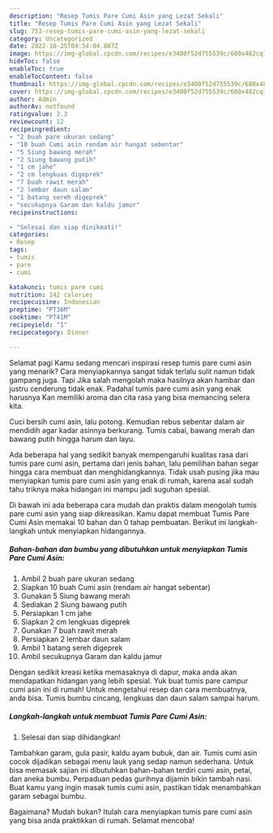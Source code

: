 ```yaml
---
description: "Resep Tumis Pare Cumi Asin yang Lezat Sekali"
title: "Resep Tumis Pare Cumi Asin yang Lezat Sekali"
slug: 753-resep-tumis-pare-cumi-asin-yang-lezat-sekali
category: Uncategorized
date: 2022-10-25T04:54:04.887Z
image: https://img-global.cpcdn.com/recipes/e3400f52d755539c/680x482cq70/tumis-pare-cumi-asin-foto-resep-utama.jpg
hideToc: false
enableToc: true
enableTocContent: false
thumbnail: https://img-global.cpcdn.com/recipes/e3400f52d755539c/680x482cq70/tumis-pare-cumi-asin-foto-resep-utama.jpg
cover: https://img-global.cpcdn.com/recipes/e3400f52d755539c/680x482cq70/tumis-pare-cumi-asin-foto-resep-utama.jpg
author: Admin
authorAv: notfound
ratingvalue: 3.3
reviewcount: 12
recipeingredient:
- "2 buah pare ukuran sedang"
- "10 buah Cumi asin rendam air hangat sebentar"
- "5 Siung bawang merah"
- "2 Siung bawang putih"
- "1 cm jahe"
- "2 cm lengkuas digeprek"
- "7 buah rawit merah"
- "2 lembar daun salam"
- "1 batang sereh digeprek"
- "secukupnya Garam dan kaldu jamur"
recipeinstructions:

- "Selesai dan siap dinikmati!"
categories:
- Resep
tags:
- tumis
- pare
- cumi

katakunci: tumis pare cumi 
nutrition: 142 calories
recipecuisine: Indonesian
preptime: "PT36M"
cooktime: "PT41M"
recipeyield: "1"
recipecategory: Dinner

---
```



Selamat pagi Kamu sedang mencari inspirasi resep tumis pare cumi asin yang menarik? Cara menyiapkannya sangat tidak terlalu sulit namun tidak gampang juga. Tapi Jika salah mengolah maka hasilnya akan hambar dan justru cenderung tidak enak. Padahal tumis pare cumi asin yang enak harusnya Kan memiliki aroma dan cita rasa yang bisa memancing selera kita.


Cuci bersih cumi asin, lalu potong. Kemudian rebus sebentar dalam air mendidih agar kadar asinnya berkurang. Tumis cabai, bawang merah dan bawang putih hingga harum dan layu.

Ada beberapa hal yang sedikit banyak mempengaruhi kualitas rasa dari tumis pare cumi asin, pertama dari jenis bahan, lalu pemilihan bahan segar hingga cara membuat dan menghidangkannya. Tidak usah pusing jika mau menyiapkan tumis pare cumi asin yang enak di rumah, karena asal sudah tahu triknya maka hidangan ini mampu jadi suguhan spesial.


Di bawah ini ada beberapa cara mudah dan praktis dalam mengolah tumis pare cumi asin yang siap dikreasikan. Kamu dapat membuat Tumis Pare Cumi Asin memakai 10 bahan dan 0 tahap pembuatan. Berikut ini langkah-langkah untuk menyiapkan hidangannya.

<!--inarticleads1-->

##### Bahan-bahan dan bumbu yang dibutuhkan untuk menyiapkan Tumis Pare Cumi Asin:

1. Ambil 2 buah pare ukuran sedang
1. Siapkan 10 buah Cumi asin (rendam air hangat sebentar)
1. Gunakan 5 Siung bawang merah
1. Sediakan 2 Siung bawang putih
1. Persiapkan 1 cm jahe
1. Siapkan 2 cm lengkuas digeprek
1. Gunakan 7 buah rawit merah
1. Persiapkan 2 lembar daun salam
1. Ambil 1 batang sereh digeprek
1. Ambil secukupnya Garam dan kaldu jamur


Dengan sedikit kreasi ketika memasaknya di dapur, maka anda akan mendapatkan hidangan yang lebih spesial. Yuk buat tumis pare campur cumi asin ini di rumah! Untuk mengetahui resep dan cara membuatnya, anda bisa. Tumis bumbu cincang, lengkuas dan daun salam sampai harum. 

<!--inarticleads2-->

##### Langkah-langkah untuk membuat Tumis Pare Cumi Asin:


1. Selesai dan siap dihidangkan!

Tambahkan garam, gula pasir, kaldu ayam bubuk, dan air. Tumis cumi asin cocok dijadikan sebagai menu lauk yang sedap namun sederhana. Untuk bisa memasak sajian ini dibutuhkan bahan-bahan terdiri cumi asin, petai, dan aneka bumbu. Perpaduan pedas gurihnya dijamin bikin tambah nasi. Buat kamu yang ingin masak tumis cumi asin, pastikan tidak menambahkan garam sebagai bumbu. 

Bagaimana? Mudah bukan? Itulah cara menyiapkan tumis pare cumi asin yang bisa anda praktikkan di rumah. Selamat mencoba!
